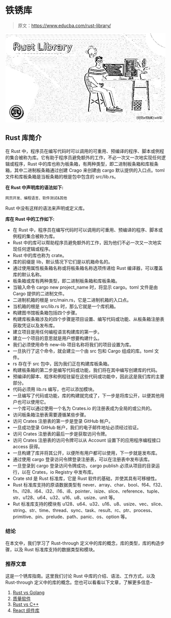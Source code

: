 # 铁锈库

> 原文：<https://www.educba.com/rust-library/>

![Rust Library](img/d72187d22cc52bd37f6e7e1414fd146a.png)



## Rust 库简介

在 Rust 中，程序员在编写代码时可以调用的可重用、预编译的程序、脚本或例程的集合被称为库。它有助于程序员避免额外的工作，不必一次又一次地实现任何逻辑或程序，Rust 中的库也称为板条箱，有两种类型，即二进制板条箱和库板条箱，其中二进制板条箱通过创建 Crago 来创建由 cargo 默认提供的入口点。toml 文件和库板条箱是当板条箱的根是包中包含的 src/lib.rs。

**在 Rust 中声明库的语法如下:**

<small>网页开发、编程语言、软件测试&其他</small>

Rust 中没有这样的语法来声明或定义库。

**库在 Rust 中的工作如下:**

*   在 Rust 中，程序员在编写代码时可以调用的可重用、预编译的程序、脚本或例程的集合被称为库。
*   Rust 中的库可以帮助程序员避免额外的工作，因为他们不必一次又一次地实现任何逻辑或程序。
*   Rust 中的库也称为 crate。
*   库的前缀是 lib，默认情况下它们是以机箱命名的。
*   通过使用属性板条箱名称或将板条箱名称选项传递给 Rust 编译器，可以覆盖库的默认名称。
*   板条箱或库有两种类型，即二进制板条箱和库板条箱。
*   当输入命令 cargo new project_name 时，将显示 cargo。toml 文件是由 Cargo 提供的二进制文件。
*   二进制机箱的根是 src/main.rs，它是二进制机箱的入口点。
*   当机箱的根是 src/lib.rs 时，那么它就是一个库机箱。
*   构建图书馆板条箱包括四个步骤。
*   构建库板条箱涉及的四个步骤是项目设置、编写代码或功能、从板条箱注册表获取凭证以及发布库。
*   建立项目是用任何编程语言构建库的第一步。
*   建立一个项目的意思就是用户想要构建什么。
*   我们必须使用命令 new–lib 项目名称将我们的项目设置为库。
*   一旦执行了这个命令，就会建立一个由 src 包和 Cargo 组成的库。toml 文件。
*   rs 存在于 src 包中，因为我们正在构建库板条箱。
*   构建板条箱的第二步是编写代码或功能，我们将在其中编写创建库的代码。
*   预编译的脚本、程序和例程驻留在这些代码或功能中，因此这是我们库的主要部分。
*   代码必须用 lib.rs 编写，也可以添加模块。
*   一旦编写了代码或功能，库的构建就完成了，下一步是将库公开，以便其他用户也可以使用它。
*   一个库可以通过使用一个名为 Crates.io 的注册表成为全局的或公共的。
*   访问板条箱注册表需要遵循某些步骤。
*   访问 Crates 注册表的第一步是登录 GitHub 帐户。
*   一旦成功登录 GitHub 帐户，我们的电子邮件地址必须经过验证。
*   访问 Crates 注册表的最后一步是获取访问令牌。
*   访问 Crates 注册表的访问令牌可以从 Account 设置下的应用程序编程接口 access 获得。
*   一旦构建了库并将其公开，以便所有用户都可以使用，下一步就是发布库。
*   通过使用 cargo 登录访问令牌登录注册表，可以在注册表中发布该库。
*   一旦登录到 cargo 登录访问令牌成功，cargo publish 必须从项目的目录运行，以在 Crates，io Registry 中发布库。
*   Crate std 是 Rust 标准库，它是 Rust 软件的基础，并使其具有可移植性。
*   Rust 标准库支持的原语数据类型有 never、array、char、bool、f64、f32、fn、i128、i64、i32、i16、i8、pointer、isize、slice、reference、tuple、str、u128、u64、u32、u16、u8、usize、unit 等。
*   Rut 标准库支持的模块有 u128、u64、u32、u16、u8、usize、vec、slice、string、str、time、thread、sync、task、result、rc、ptr、process、primitive、pin、prelude、path、panic、os、option 等。

### 结论

在本文中，我们学习了 Rust-through 定义中的库的概念，库的类型，库的构造步骤，以及 Rust 标准库支持的数据类型和模块。

### 推荐文章

这是一个锈库指南。这里我们讨论 Rust 中库的介绍、语法、工作方式，以及 Rust-through 定义中的库的概念。您也可以看看以下文章，了解更多信息–

1.  [Rust vs Golang](https://www.educba.com/rust-vs-golang/)
2.  [质量软件](https://www.educba.com/quality-software/)
3.  [Rust vs C++](https://www.educba.com/rust-vs-c/)
4.  [React 组件库](https://www.educba.com/react-component-library/)





